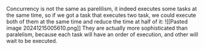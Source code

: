 Concurrency is not the same as parelilism, it indeed executes some tasks at the same time, so if we got a task that executes two task, we could execute both of them at the same time and reduce the time at half of it:
![[Pasted image 20241215005610.png]]
They are actually more sophisticated than paralelism, because each task will have an order of execution, and other will wait to be executed.
